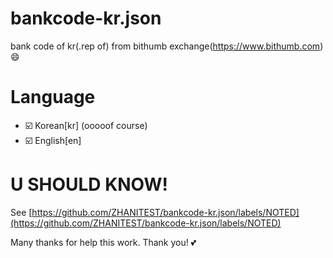# bankcode-kr.json
bank code of kr(.rep of) from bithumb exchange(https://www.bithumb.com) :smile:

# Language
 * ☑️ Korean[kr] (ooooof course)
 * ☑️ English[en]
 
# U SHOULD KNOW!
See [https://github.com/ZHANITEST/bankcode-kr.json/labels/NOTED](https://github.com/ZHANITEST/bankcode-kr.json/labels/NOTED)



Many thanks for help this work. Thank you! 💕
